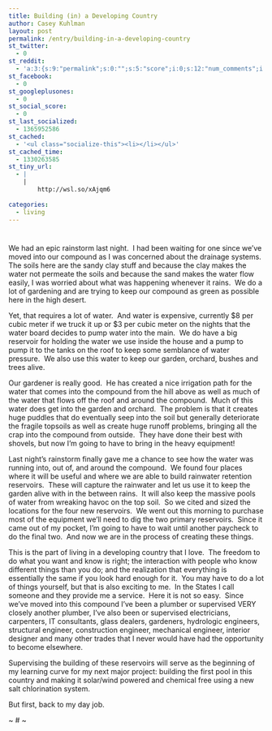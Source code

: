 ```yaml
---
title: Building (in) a Developing Country
author: Casey Kuhlman
layout: post
permalink: /entry/building-in-a-developing-country
st_twitter:
  - 0
st_reddit:
  - 'a:3:{s:9:"permalink";s:0:"";s:5:"score";i:0;s:12:"num_comments";i:0;}'
st_facebook:
  - 0
st_googleplusones:
  - 0
st_social_score:
  - 0
st_last_socialized:
  - 1365952586
st_cached:
  - '<ul class="socialize-this"><li></li></ul>'
st_cached_time:
  - 1330263585
st_tiny_url:
  - |
    |
        http://wsl.so/xAjqm6
        
categories:
  - living
---
```

# 

We had an epic rainstorm last night.  I had been waiting for one since we’ve moved into our compound as I was concerned about the drainage systems.  The soils here are the sandy clay stuff and because the clay makes the water not permeate the soils and because the sand makes the water flow easily, I was worried about what was happening whenever it rains.  We do a lot of gardening and are trying to keep our compound as green as possible here in the high desert.

Yet, that requires a lot of water.  And water is expensive, currently $8 per cubic meter if we truck it up or $3 per cubic meter on the nights that the water board decides to pump water into the main.  We do have a big reservoir for holding the water we use inside the house and a pump to pump it to the tanks on the roof to keep some semblance of water pressure.  We also use this water to keep our garden, orchard, bushes and trees alive.  

Our gardener is really good.  He has created a nice irrigation path for the water that comes into the compound from the hill above as well as much of the water that flows off the roof and around the compound.  Much of this water does get into the garden and orchard.  The problem is that it creates huge puddles that do eventually seep into the soil but generally deteriorate the fragile topsoils as well as create huge runoff problems, bringing all the crap into the compound from outside.  They have done their best with shovels, but now I’m going to have to bring in the heavy equipment!

Last night’s rainstorm finally gave me a chance to see how the water was running into, out of, and around the compound.  We found four places where it will be useful and where we are able to build rainwater retention reservoirs.  These will capture the rainwater and let us use it to keep the garden alive with in the between rains.  It will also keep the massive pools of water from wreaking havoc on the top soil.  So we cited and sized the locations for the four new reservoirs.  We went out this morning to purchase most of the equipment we’ll need to dig the two primary reservoirs.  Since it came out of my pocket, I’m going to have to wait until another paycheck to do the final two.  And now we are in the process of creating these things.  

This is the part of living in a developing country that I love.  The freedom to do what you want and know is right; the interaction with people who know different things than you do; and the realization that everything is essentially the same if you look hard enough for it.  You may have to do a lot of things yourself, but that is also exciting to me.  In the States I call someone and they provide me a service.  Here it is not so easy.  Since we’ve moved into this compound I’ve been a plumber or supervised VERY closely another plumber, I’ve also been or supervised electricians, carpenters, IT consultants, glass dealers, gardeners, hydrologic engineers, structural engineer, construction engineer, mechanical engineer, interior designer and many other trades that I never would have had the opportunity to become elsewhere.  

Supervising the building of these reservoirs will serve as the beginning of my learning curve for my next major project: building the first pool in this country and making it solar/wind powered and chemical free using a new salt chlorination system.

But first, back to my day job.

~ # ~